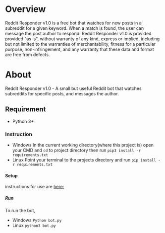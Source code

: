 # Overview
Reddit Responder v1.0 is a free bot that watches for new posts in a subreddit for a given keyword. When a match is found, the user can message the post author to respond. Reddit Responder v1.0 is provided provided "as is", without warranty of any kind, express or implied, including but not limited to the warranties of merchantability, fitness for a particular purpose, non-infringement, and any warranty that these data and format are free from defects.

# About
Reddit Responder v1.0 - A small but useful Reddit bot that watches subreddits for specific posts, and messages the author.

## Requirement
- Python 3+

### Instruction
- Windows
    In the current working directory(where this project is) open your CMD and `cd` to project directory then run `pip3 install -r requirements.txt`
- Linux
    Point your terminal to the projects directory and run `pip install -r requirements.txt`

#### Setup
instructions for use are [here:](https://docdro.id/vG2xFjc)


##### Run
To run the bot,
- Windows
    `Python bot.py`
- Linux
    `python3 bot.py`